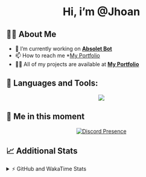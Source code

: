 <h1 align="center">Hi, i’m @Jhoan</h1>

## 🙋‍♂️ About Me

- 🔭 I’m currently working on **[Absolet Bot](https://strider.cloud)**
- 📫 How to reach me *[My Portfolio](https://jhoan.me/contact)
- 👨‍💻 All of my projects are available at **[My Portfolio](https://jhoan.me)**

## 🚀 Languages and Tools:
<p align="center">
  <a href="https://skillicons.dev">
    <img src="https://skillicons.dev/icons?i=js,ts,html,css,bootstrap,nodejs,express,vscode,neovim,vim,atom,cloudflare,git,github,discord,bots,linux,mongodb,nginx,redis,wordpress,heroku&perline=11" />
  </a>
</p>
  
## 👤 Me in this moment
<p align="center">
    <a href="https://discord.com/users/612460795124776960" target="_blank" rel="nofollow">
        <img src="https://lanyard-profile-readme.vercel.app/api/612460795124776960?idleMessage=Probably%20coding%20Absolet..." alt="Discord Presence" align="center">
    </a>
</p>

## 📈 Additional Stats
<details>
    <summary>⚡ GitHub and WakaTime Stats</summary>
    <br/>

<!--START_SECTION:waka-->
![Code Time](http://img.shields.io/badge/Code%20Time-533%20hrs%2018%20mins-blue)

**🐱 My GitHub Data** 

> 🏆 1,076 Contributions in the Year 2022
 > 
> 📦 169.5 kB Used in GitHub's Storage 
 > 
> 💼 Opted to Hire
 > 
> 📜 4 Public Repositories 
 > 
> 🔑 37 Private Repositories  
 > 
**I'm an Early 🐤** 

```text
🌞 Morning    91 commits     ██░░░░░░░░░░░░░░░░░░░░░░░   10.96% 
🌆 Daytime    380 commits    ███████████░░░░░░░░░░░░░░   45.78% 
🌃 Evening    323 commits    █████████░░░░░░░░░░░░░░░░   38.92% 
🌙 Night      36 commits     █░░░░░░░░░░░░░░░░░░░░░░░░   4.34%

```
📅 **I'm Most Productive on Saturday** 

```text
Monday       114 commits    ███░░░░░░░░░░░░░░░░░░░░░░   13.73% 
Tuesday      126 commits    ███░░░░░░░░░░░░░░░░░░░░░░   15.18% 
Wednesday    138 commits    ████░░░░░░░░░░░░░░░░░░░░░   16.63% 
Thursday     92 commits     ██░░░░░░░░░░░░░░░░░░░░░░░   11.08% 
Friday       131 commits    ████░░░░░░░░░░░░░░░░░░░░░   15.78% 
Saturday     159 commits    ████░░░░░░░░░░░░░░░░░░░░░   19.16% 
Sunday       70 commits     ██░░░░░░░░░░░░░░░░░░░░░░░   8.43%

```


📊 **This Week I Spent My Time On** 

```text
⌚︎ Time Zone: America/Bogota

💬 Programming Languages: 
TypeScript               17 hrs 36 mins      █████████████████████░░░░   87.18% 
JavaScript               1 hr 7 mins         █░░░░░░░░░░░░░░░░░░░░░░░░   5.53% 
YAML                     46 mins             █░░░░░░░░░░░░░░░░░░░░░░░░   3.88% 
JSON                     28 mins             ░░░░░░░░░░░░░░░░░░░░░░░░░   2.36% 
Java                     5 mins              ░░░░░░░░░░░░░░░░░░░░░░░░░   0.45%

🔥 Editors: 
VS Code                  20 hrs 11 mins      █████████████████████████   100.0%

🐱‍💻 Projects: 
bloom                    18 hrs 55 mins      ███████████████████████░░   93.69% 
dilva                    34 mins             ░░░░░░░░░░░░░░░░░░░░░░░░░   2.83% 
bloom_enc                29 mins             ░░░░░░░░░░░░░░░░░░░░░░░░░   2.42% 
strider-app              6 mins              ░░░░░░░░░░░░░░░░░░░░░░░░░   0.55% 
xd                       6 mins              ░░░░░░░░░░░░░░░░░░░░░░░░░   0.51%

💻 Operating System: 
Linux                    20 hrs 11 mins      █████████████████████████   100.0%

```

**I Mostly Code in JavaScript** 

```text
JavaScript               16 repos            ███████████████░░░░░░░░░░   61.54% 
TypeScript               4 repos             ███░░░░░░░░░░░░░░░░░░░░░░   15.38% 
Java                     3 repos             ███░░░░░░░░░░░░░░░░░░░░░░   11.54% 
Shell                    1 repo              █░░░░░░░░░░░░░░░░░░░░░░░░   3.85% 
CSS                      1 repo              █░░░░░░░░░░░░░░░░░░░░░░░░   3.85%

```



 Last Updated on 18/12/2022 17:35:18 UTC
<!--END_SECTION:waka-->
</details>
